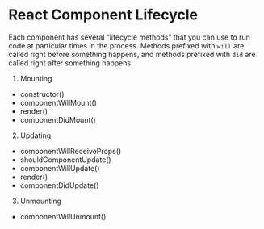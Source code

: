 # React Component Lifecycle

Each component has several “lifecycle methods” that you can use to run code at particular times in the process. Methods prefixed with ```will``` are called right before something happens, and methods prefixed with ```did``` are called right after something happens.

1. Mounting
- constructor()
- componentWillMount()
- render()
- componentDidMount()
2. Updating
- componentWillReceiveProps()
- shouldComponentUpdate()
- componentWillUpdate()
- render()
- componentDidUpdate()
3. Unmounting
- componentWillUnmount()